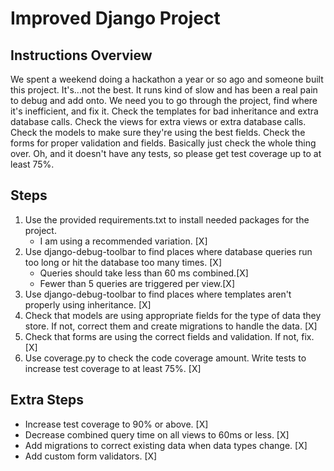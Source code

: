 # Improved Django Project


## Instructions Overview
We spent a weekend doing a hackathon a year or so ago and someone built this project. It's...not the best. It runs kind of slow and has been a real pain to debug and add onto. We need you to go through the project, find where it's inefficient, and fix it. Check the templates for bad inheritance and extra database calls. Check the views for extra views or extra database calls. Check the models to make sure they're using the best fields. Check the forms for proper validation and fields. Basically just check the whole thing over. Oh, and it doesn't have any tests, so please get test coverage up to at least 75%.

## Steps
1. Use the provided requirements.txt to install needed packages for the project.
	- I am using a recommended variation. [X]
2. Use django-debug-toolbar to find places where database queries run too long or hit the database too many times. [X]
	- Queries should take less than 60 ms combined.[X]
	- Fewer than 5 queries are triggered per view.[X]
3. Use django-debug-toolbar to find places where templates aren't properly using inheritance. [X]
4. Check that models are using appropriate fields for the type of data they store. If not, correct them and create migrations to handle the data. [X]
5. Check that forms are using the correct fields and validation. If not, fix. [X]
6. Use coverage.py to check the code coverage amount. Write tests to increase test coverage to at least 75%. [X]

## Extra Steps
- Increase test coverage to 90% or above. [X]
- Decrease combined query time on all views to 60ms or less. [X]
- Add migrations to correct existing data when data types change. [X]
- Add custom form validators. [X]
